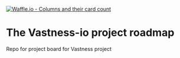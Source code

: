 [![Waffle.io - Columns and their card count](https://badge.waffle.io/vastness-io/project.svg?columns=all)](https://waffle.io/vastness-io/project)

# The Vastness-io project roadmap

Repo for project board for Vastness project
